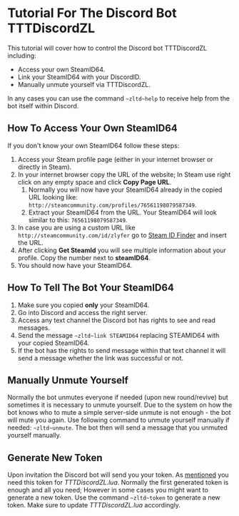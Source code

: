 # Tutorial For The Discord Bot TTTDiscordZL
This tutorial will cover how to control the Discord bot TTTDiscordZL including:
 - Access your own SteamID64.
 - Link your SteamID64 with your DiscordID.
 - Manually unmute yourself via TTTDiscordZL.

In any cases you can use the command `~zltd~help` to receive help from the bot itself within Discord.
## How To Access Your Own SteamID64
If you don't know your own SteamID64 follow these steps:
 1. Access your Steam profile page (either in your internet browser or directly in Steam).
 2. In your internet browser copy the URL of the website; In Steam use right click on any empty space and click **Copy Page URL**.
    1. Normally you will now have your SteamID64 already in the copied URL looking like: `http://steamcommunity.com/profiles/76561198079587349`.
    2. Extract your SteamID64 from the URL. Your SteamID64 will look similar to this: `76561198079587349`.
 3. In case you are using a custom URL like `http://steamcommunity.com/id/zlyfer` go to [Steam ID Finder](https://steamidfinder.com/) and insert the URL.
 4. After clicking **Get SteamId** you will see multiple information about your profile. Copy the number next to **steamID64**.
 5. You should now have your SteamID64.
## How To Tell The Bot Your SteamID64
 1. Make sure you copied **only** your SteamID64.
 2. Go into Discord and access the right server.
 3. Access any text channel the Discord bot has rights to see and read messages.
 4. Send the message `~zltd~link STEAMID64` replacing STEAMID64 with your copied SteamID64.
 5. If the bot has the rights to send message within that text channel it will send a message whether the link was successful or not.
## Manually Unmute Yourself
Normally the bot unmutes everyone if needed (upon new round/revive) but sometimes it is necessary to unmute yourself.
Due to the system on how the bot knows who to mute a simple server-side unmute is not enough - the bot will mute you again.
Use following command to unmute yourself manually if needed: `~zltd~unmute`.
The bot then will send a message that you unmuted yourself manually.
## Generate New Token
Upon invitation the Discord bot will send you your token.
As [mentioned](README.md#install-garrys-mod-server-script) you need this token for _TTTDiscordZL.lua_.
Normally the first generated token is enough and all you need; However in some cases you might want to generate a new token.
Use the command `~zltd~token` to generate a new token.
Make sure to update _TTTDiscordZL.lua_ accordingly.
